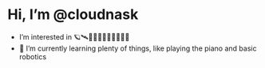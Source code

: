# Hi, I’m @cloudnask

- I’m interested in 🪐🛰🎨🥼🎸🎹🧪📸🧠🐾🍃
- 🌱 I’m currently learning plenty of things, like playing the piano and basic robotics

<!---
cloudnask/cloudnask is a ✨ special ✨ repository because its `README.md` (this file) appears on your GitHub profile.
You can click the Preview link to take a look at your changes.
--->
